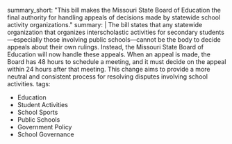 summary_short: "This bill makes the Missouri State Board of Education the final authority for handling appeals of decisions made by statewide school activity organizations."
summary: |
  The bill states that any statewide organization that organizes interscholastic activities for secondary students—especially those involving public schools—cannot be the body to decide appeals about their own rulings. Instead, the Missouri State Board of Education will now handle these appeals. When an appeal is made, the Board has 48 hours to schedule a meeting, and it must decide on the appeal within 24 hours after that meeting. This change aims to provide a more neutral and consistent process for resolving disputes involving school activities.
tags:
  - Education
  - Student Activities
  - School Sports
  - Public Schools
  - Government Policy
  - School Governance
